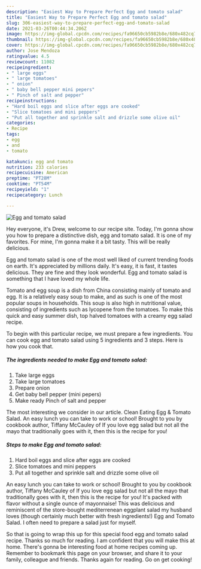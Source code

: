 ```yaml
---
description: "Easiest Way to Prepare Perfect Egg and tomato salad"
title: "Easiest Way to Prepare Perfect Egg and tomato salad"
slug: 306-easiest-way-to-prepare-perfect-egg-and-tomato-salad
date: 2021-03-26T00:44:34.206Z
image: https://img-global.cpcdn.com/recipes/fa96650cb5982b8e/680x482cq70/egg-and-tomato-salad-recipe-main-photo.jpg
thumbnail: https://img-global.cpcdn.com/recipes/fa96650cb5982b8e/680x482cq70/egg-and-tomato-salad-recipe-main-photo.jpg
cover: https://img-global.cpcdn.com/recipes/fa96650cb5982b8e/680x482cq70/egg-and-tomato-salad-recipe-main-photo.jpg
author: Jose Mendoza
ratingvalue: 4.5
reviewcount: 11082
recipeingredient:
- " large eggs"
- " large tomatoes"
- " onion"
- " baby bell pepper mini pepers"
- " Pinch of salt and pepper"
recipeinstructions:
- "Hard boil eggs and slice after eggs are cooked"
- "Slice tomatoes and mini peppers"
- "Put all together and sprinkle salt and drizzle some olive oil"
categories:
- Recipe
tags:
- egg
- and
- tomato

katakunci: egg and tomato 
nutrition: 233 calories
recipecuisine: American
preptime: "PT28M"
cooktime: "PT54M"
recipeyield: "1"
recipecategory: Lunch

---
```



![Egg and tomato salad](https://img-global.cpcdn.com/recipes/fa96650cb5982b8e/680x482cq70/egg-and-tomato-salad-recipe-main-photo.jpg)

Hey everyone, it's Drew, welcome to our recipe site. Today, I'm gonna show you how to prepare a distinctive dish, egg and tomato salad. It is one of my favorites. For mine, I'm gonna make it a bit tasty. This will be really delicious.

Egg and tomato salad is one of the most well liked of current trending foods on earth. It's appreciated by millions daily. It's easy, it is fast, it tastes delicious. They are fine and they look wonderful. Egg and tomato salad is something that I have loved my whole life.

Tomato and egg soup is a dish from China consisting mainly of tomato and egg. It is a relatively easy soup to make, and as such is one of the most popular soups in households. This soup is also high in nutritional value, consisting of ingredients such as lycopene from the tomatoes. To make this quick and easy summer dish, top halved tomatoes with a creamy egg salad recipe.


To begin with this particular recipe, we must prepare a few ingredients. You can cook egg and tomato salad using 5 ingredients and 3 steps. Here is how you cook that.

<!--inarticleads1-->

##### The ingredients needed to make Egg and tomato salad:

1. Take  large eggs
1. Take  large tomatoes
1. Prepare  onion
1. Get  baby bell pepper (mini pepers)
1. Make ready  Pinch of salt and pepper


The most interesting we consider in our article. Clean Eating Egg &amp; Tomato Salad. An easy lunch you can take to work or school! Brought to you by cookbook author, Tiffany McCauley of If you love egg salad but not all the mayo that traditionally goes with it, then this is the recipe for you! 

<!--inarticleads2-->

##### Steps to make Egg and tomato salad:

1. Hard boil eggs and slice after eggs are cooked
1. Slice tomatoes and mini peppers
1. Put all together and sprinkle salt and drizzle some olive oil


An easy lunch you can take to work or school! Brought to you by cookbook author, Tiffany McCauley of If you love egg salad but not all the mayo that traditionally goes with it, then this is the recipe for you! It&#39;s packed with flavor without a single ounce of mayonnaise! This was delicious and reminiscent of the store-bought mediterrenean eggplant salad my husband loves (though certainly much better with fresh ingredients!) Egg and Tomato Salad. I often need to prepare a salad just for myself. 

So that is going to wrap this up for this special food egg and tomato salad recipe. Thanks so much for reading. I am confident that you will make this at home. There's gonna be interesting food at home recipes coming up. Remember to bookmark this page on your browser, and share it to your family, colleague and friends. Thanks again for reading. Go on get cooking!
